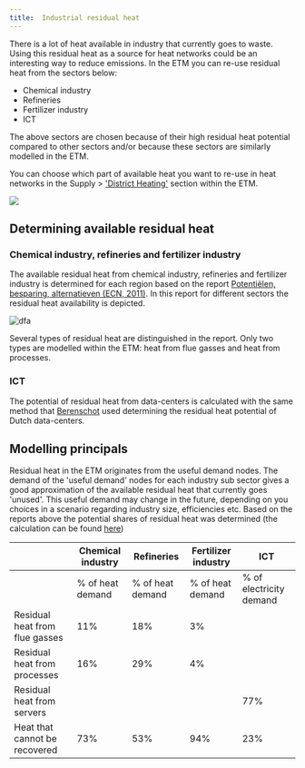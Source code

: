 ```yaml
---
title:  Industrial residual heat
---
```


There is a lot of heat available in industry that currently goes to waste. Using this residual heat as a source for heat networks could be an interesting way to reduce emissions. In the ETM you can re-use residual heat from the sectors below:

-   Chemical industry
-   Refineries
-   Fertilizer industry
-   ICT

The above sectors are chosen because of their high residual heat potential compared to other sectors and/or because these sectors are similarly modelled in the ETM.

You can choose which part of available heat you want to re-use in heat networks in the Supply > ['District Heating'](https://pro.energytransitionmodel.com/scenario/supply/heat/heat-sources) section within the ETM.

![](/img/docs/residual_heat_industry_sliders.png)

## Determining available residual heat

### Chemical industry, refineries and fertilizer industry

The available residual heat from chemical industry, refineries and fertilizer industry is determined for each region based on the report [Potentiëlen, besparing, alternatieven (ECN, 2011)](https://publicaties.ecn.nl/ECN-E--11-058). In this report for different sectors the residual heat availability is depicted.

![dfa](/img/docs/residual_heat_industry_ECN_report_table.png)

Several types of residual heat are distinguished in the report. Only two types are modelled within the ETM: heat from flue gasses and heat from processes.

### ICT

The potential of residual heat from data-centers is calculated with the same method that [Berenschot](https://www.berenschot.nl/actueel/2018/november/410-kton-CO<sub>2</sub>-besparing/) used determining the residual heat potential of Dutch data-centers.

## Modelling principals

Residual heat in the ETM originates from the useful demand nodes. The demand of the 'useful demand' nodes for each industry sub sector gives a good approximation of the available residual heat that currently goes 'unused'. This useful demand may change in the future, depending on you choices in a scenario regarding industry size, efficiencies etc. Based on the reports above the potential shares of residual heat was determined (the calculation can be found [here](https://refman.energytransitionmodel.com/publications/2108))

|                                | Chemical industry | Refineries       | Fertilizer industry | ICT                     |
|--------------------------------|-------------------|------------------|---------------------|-------------------------|
|                                | % of heat demand  | % of heat demand | % of heat demand    | % of electricity demand |
| Residual heat from flue gasses | 11%               | 18%              | 3%                  |                         |
| Residual heat from processes   | 16%               | 29%              | 4%                  |                         |
| Residual heat from servers     |                   |                  |                     | 77%                     |
| Heat that cannot be recovered  | 73%               | 53%              | 94%                 | 23%                     |
